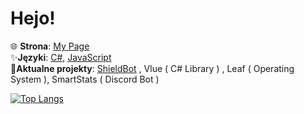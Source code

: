 <h1>Hejo!</h1>

🌐 **Strona**: [My Page](http://solindek-dev.ct8.pl) <br>
✨**Języki**: [C#](https://pl.wikipedia.org/wiki/C_Sharp), [JavaScript](https://pl.wikipedia.org/wiki/JavaScript) <br>
🎈**Aktualne projekty**: [ShieldBot](https://shieldbot.gq) , Vlue ( C# Library ) , Leaf ( Operating System ), SmartStats ( Discord Bot ) <br>

[![Top Langs](https://github-readme-stats.vercel.app/api/top-langs/?username=SolindekDev&hide=javascript,html)](https://github.com/anuraghazra/github-readme-stats)
